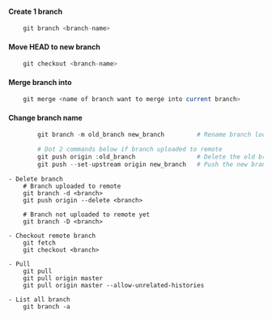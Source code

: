 #### Create 1 branch	

```php
	git branch <branch-name>
```

#### Move HEAD to new branch

```php
	git checkout <branch-name>
```

#### Merge branch into

```php
	git merge <name of branch want to merge into current branch>
```

#### Change branch name

```php
		git branch -m old_branch new_branch         # Rename branch locally  

		# Dot 2 commands below if branch uploaded to remote  
		git push origin :old_branch                 # Delete the old branch    
		git push --set-upstream origin new_branch   # Push the new branch, set local branch to track the new remote
```

	- Delete branch
    	# Branch uploaded to remote
    	git branch -d <branch>
     	git push origin --delete <branch>

     	# Branch not uploaded to remote yet
     	git branch -D <branch>

	- Checkout remote branch
		git fetch
		git checkout <branch>
		
	- Pull
		git pull
		git pull origin master
		git pull origin master --allow-unrelated-histories

	- List all branch 
		git branch -a
